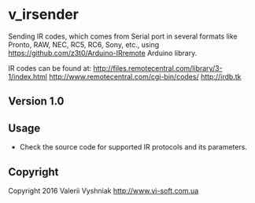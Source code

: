 # v_irsender

Sending IR codes, which comes from Serial port in several formats like Pronto, RAW, NEC, RC5, RC6, Sony, etc., using https://github.com/z3t0/Arduino-IRremote Arduino library.

IR codes can be found at:
http://files.remotecentral.com/library/3-1/index.html
http://www.remotecentral.com/cgi-bin/codes/
http://irdb.tk

## Version 1.0

## Usage
- Check the source code for supported IR protocols and its parameters.

## Copyright
Copyright 2016 Valerii Vyshniak
http://www.vi-soft.com.ua
